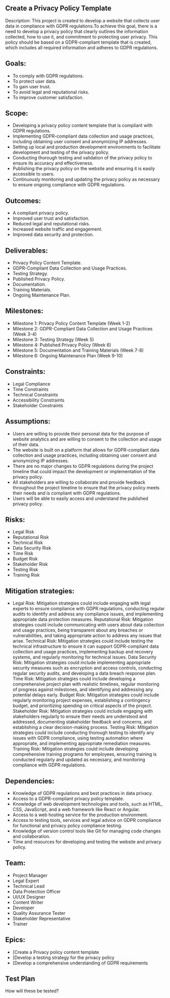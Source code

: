 ## Create a Privacy Policy Template 

Description: This project is created to develop a website that collects user data in compliance with GDPR regulations.To achieve this goal, there is a need to develop a privacy policy that clearly outlines the information collected, how to use it, and commitment to protecting user privacy. This policy should be based on a GDPR-compliant template that is created, which includes all required information and adheres to GDPR regulations. 

## Goals:

* To comply with GDPR regulations.
* To protect user data.
* To gain user trust.
* To avoid legal and reputational risks.
* To improve customer satisfaction.

## Scope:
* Developing a privacy policy content template that is compliant with GDPR regulations.
* Implementing GDPR-compliant data collection and usage practices, including obtaining user consent and anonymizing IP addresses.
* Setting up local and production development environments to facilitate development and testing of the privacy policy.
* Conducting thorough testing and validation of the privacy policy to ensure its accuracy and effectiveness.
* Publishing the privacy policy on the website and ensuring it is easily accessible to users.
* Continuously monitoring and updating the privacy policy as necessary to ensure ongoing compliance with GDPR regulations.


## Outcomes:
* A compliant privacy policy.
* Improved user trust and satisfaction.
* Reduced legal and reputational risks.
* Increased website traffic and engagement.
* Improved data security and protection.

## Deliverables:
* Privacy Policy Content Template.
* GDPR-Compliant Data Collection and Usage Practices.
* Testing Strategy.
* Published Privacy Policy.
* Documentation.
* Training Materials.
* Ongoing Maintenance Plan.

## Milestones:
* Milestone 1: Privacy Policy Content Template (Week 1-2)
* Milestone 2: GDPR-Compliant Data Collection and Usage Practices (Week 3-4)
* Milestone 3: Testing Strategy (Week 5)
* Milestone 4: Published Privacy Policy (Week 6)
* Milestone 5: Documentation and Training Materials (Week 7-8)
* Milestone 6: Ongoing Maintenance Plan (Week 9-10)

## Constraints:
* Legal Compliance
* Time Constraints
* Technical Constraints
* Accessibility Constraints 
* Stakeholder Constraints

## Assumptions:
* Users are willing to provide their personal data for the purpose of website analytics and are willing to consent to the collection and usage of their data.
* The website is built on a platform that allows for GDPR-compliant data collection and usage practices, including obtaining user consent and anonymizing IP addresses.
* There are no major changes to GDPR regulations during the project timeline that could impact the development or implementation of the privacy policy.
* All stakeholders are willing to collaborate and provide feedback throughout the project timeline to ensure that the privacy policy meets their needs and is compliant with GDPR regulations.
* Users will be able to easily access and understand the published privacy policy.

## Risks:
* Legal Risk
* Reputational Risk
* Technical Risk
* Data Security Risk
* Time Risk
* Budget Risk
* Stakeholder Risk
* Testing Risk
* Training Risk

## Mitigation strategies:

* Legal Risk: Mitigation strategies could include engaging with legal experts to ensure compliance with GDPR regulations, conducting regular audits to identify and address any compliance issues, and implementing appropriate data protection measures.
Reputational Risk: Mitigation strategies could include communicating with users about data collection and usage practices, being transparent about any breaches or vulnerabilities, and taking appropriate action to address any issues that arise.
Technical Risk: Mitigation strategies could include testing the technical infrastructure to ensure it can support GDPR-compliant data collection and usage practices, implementing backup and recovery systems, and regularly monitoring for technical issues.
Data Security Risk: Mitigation strategies could include implementing appropriate security measures such as encryption and access controls, conducting regular security audits, and developing a data breach response plan.
Time Risk: Mitigation strategies could include developing a comprehensive project plan with realistic timelines, regular monitoring of progress against milestones, and identifying and addressing any potential delays early.
Budget Risk: Mitigation strategies could include regularly monitoring project expenses, establishing a contingency budget, and prioritizing spending on critical aspects of the project.
Stakeholder Risk: Mitigation strategies could include engaging with stakeholders regularly to ensure their needs are understood and addressed, documenting stakeholder feedback and concerns, and establishing a clear decision-making process.
Testing Risk: Mitigation strategies could include conducting thorough testing to identify any issues with GDPR compliance, using testing automation where appropriate, and implementing appropriate remediation measures.
Training Risk: Mitigation strategies could include developing comprehensive training programs for employees, ensuring training is conducted regularly and updated as necessary, and monitoring compliance with GDPR regulations.

## Dependencies:
* Knowledge of GDPR regulations and best practices in data privacy.
* Access to a GDPR-compliant privacy policy template.
* Knowledge of web development technologies and tools, such as HTML, CSS, JavaScript, and a web framework like React or Angular.
* Access to a web hosting service for the production environment.
* Access to testing tools, services and legal advice on GDPR compliance for functional and privacy policy compliance testing.
* Knowledge of version control tools like Git for managing code changes and collaboration.
* Time and resources for developing and testing the website and privacy policy.

## Team:
* Project Manager
* Legal Expert
* Technical Lead
* Data Protection Officer
* UI/UX Designer 
* Content Writer
* Developer 
* Quality Assurance Tester
* Stakeholder Representative
* Trainer


## Epics:
* [Create a Privacy policy content template 
* [Develop a testing strategy for the privacy policy 
* [Develop a comprehensive understanding of GDPR requirements 

## Test Plan
How will these be tested?
